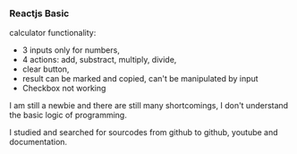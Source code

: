 ### Reactjs Basic

calculator functionality:

- 3 inputs only for numbers,
- 4 actions: add, substract, multiply, divide,
- clear button,
- result can be marked and copied, can't be manipulated by input
- Checkbox not working

I am still a newbie and there are still many shortcomings, I don't understand the basic logic of programming.

I studied and searched for sourcodes from github to github, youtube and documentation.
